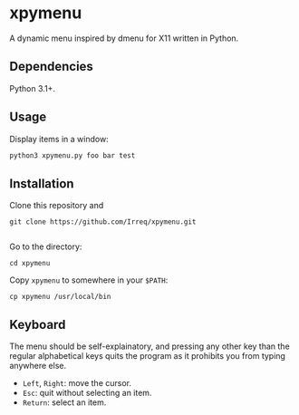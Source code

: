 # xpymenu
A dynamic menu inspired by dmenu for X11 written in Python.

## Dependencies

Python 3.1+.

## Usage

Display items in a window:

```bash
python3 xpymenu.py foo bar test
```

## Installation

Clone this repository and
```
git clone https://github.com/Irreq/xpymenu.git


```
Go to the directory:
```
cd xpymenu
```
Copy `xpymenu` to somewhere in your `$PATH`:
```
cp xpymenu /usr/local/bin
```

## Keyboard

The menu should be self-explainatory, and pressing any other key than the regular alphabetical keys quits the program as it prohibits you from typing anywhere else.

- `Left`, `Right`: move the cursor.
- `Esc`: quit without selecting an item.
- `Return`: select an item.
